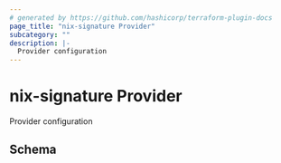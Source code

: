 ```yaml
---
# generated by https://github.com/hashicorp/terraform-plugin-docs
page_title: "nix-signature Provider"
subcategory: ""
description: |-
  Provider configuration
---
```


# nix-signature Provider

Provider configuration



<!-- schema generated by tfplugindocs -->
## Schema
